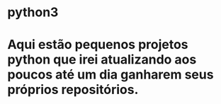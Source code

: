 # python3
#
# Aqui estão pequenos projetos python que irei atualizando aos poucos até um dia ganharem seus próprios repositórios.